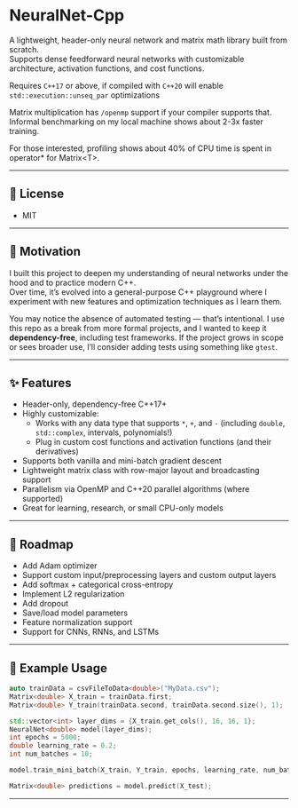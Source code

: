 ﻿# NeuralNet-Cpp

A lightweight, header-only neural network and matrix math library built from scratch.  
Supports dense feedforward neural networks with customizable architecture, activation functions, and cost functions.

Requires `C++17` or above, if compiled with `C++20` will enable `std::execution::unseq_par` optimizations

Matrix multiplication has `/openmp` support if your compiler supports that. Informal benchmarking
on my local machine shows about 2-3x faster training. 

For those interested, profiling shows about 40% of CPU time is spent
in operator* for Matrix\<T>.

---

## 📜 License
   - MIT

---
## 🚀 Motivation
I built this project to deepen my understanding of neural networks under the hood and to practice modern C++.  
Over time, it’s evolved into a general-purpose C++ playground where I experiment with new features and optimization techniques as I learn them.

You may notice the absence of automated testing — that’s intentional. I use this repo as a break from more formal projects, and I wanted to keep it **dependency-free**, including test frameworks. If the project grows in scope or sees broader use, I’ll consider adding tests using something like `gtest`.

---
## ✨ Features

- Header-only, dependency-free C++17+
- Highly customizable:
  - Works with any data type that supports `*`, `+`, and `-` (including `double`, `std::complex`, intervals, polynomials!)
  - Plug in custom cost functions and activation functions (and their derivatives)
- Supports both vanilla and mini-batch gradient descent
- Lightweight matrix class with row-major layout and broadcasting support
- Parallelism via OpenMP and C++20 parallel algorithms (where supported)
- Great for learning, research, or small CPU-only models

---

## 📌 Roadmap

- Add Adam optimizer  
- Support custom input/preprocessing layers and custom output layers  
- Add softmax + categorical cross-entropy  
- Implement L2 regularization  
- Add dropout  
- Save/load model parameters  
- Feature normalization support  
- Support for CNNs, RNNs, and LSTMs  

---

## 🧠 Example Usage

```cpp
auto trainData = csvFileToData<double>("MyData.csv");
Matrix<double> X_train = trainData.first;
Matrix<double> Y_train(trainData.second, trainData.second.size(), 1);

std::vector<int> layer_dims = {X_train.get_cols(), 16, 16, 1};
NeuralNet<double> model(layer_dims);
int epochs = 5000;
double learning_rate = 0.2;
int num_batches = 10;

model.train_mini_batch(X_train, Y_train, epochs, learning_rate, num_batches);

Matrix<double> predictions = model.predict(X_test);
```
---